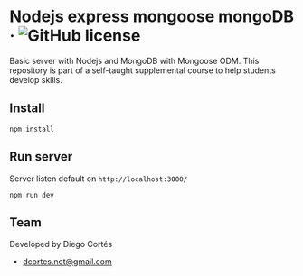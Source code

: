 # Nodejs express mongoose mongoDB &middot; ![GitHub license](https://img.shields.io/badge/license-MIT-blue.svg)

Basic server with Nodejs and MongoDB with Mongoose ODM. This repository is part of a self-taught supplemental course to help students develop skills.

## Install

```
npm install
```

## Run server

Server listen default on `http://localhost:3000/`

```
npm run dev
```

## Team

Developed by Diego Cortés

- dcortes.net@gmail.com
